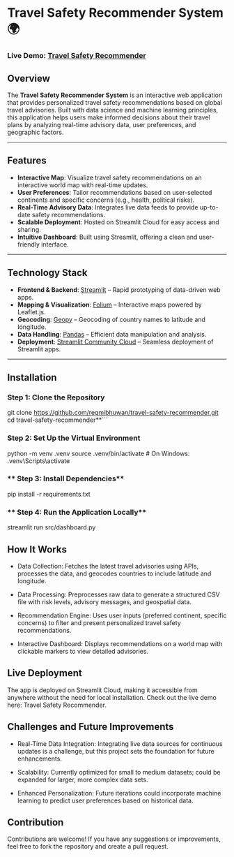 # **Travel Safety Recommender System 🌍**

### **Live Demo**: [Travel Safety Recommender](https://regmibhuwan-travel-safety-recommender-srcdashboard-biqsxm.streamlit.app/)

## **Overview**

The **Travel Safety Recommender System** is an interactive web application that provides personalized travel safety recommendations based on global travel advisories. Built with data science and machine learning principles, this application helps users make informed decisions about their travel plans by analyzing real-time advisory data, user preferences, and geographic factors.


---

## **Features**

- **Interactive Map**: Visualize travel safety recommendations on an interactive world map with real-time updates.
- **User Preferences**: Tailor recommendations based on user-selected continents and specific concerns (e.g., health, political risks).
- **Real-Time Advisory Data**: Integrates live data feeds to provide up-to-date safety recommendations.
- **Scalable Deployment**: Hosted on Streamlit Cloud for easy access and sharing.
- **Intuitive Dashboard**: Built using Streamlit, offering a clean and user-friendly interface.

---

## **Technology Stack**

- **Frontend & Backend**: [Streamlit](https://streamlit.io/) – Rapid prototyping of data-driven web apps.
- **Mapping & Visualization**: [Folium](https://python-visualization.github.io/folium/) – Interactive maps powered by Leaflet.js.
- **Geocoding**: [Geopy](https://geopy.readthedocs.io/en/stable/) – Geocoding of country names to latitude and longitude.
- **Data Handling**: [Pandas](https://pandas.pydata.org/) – Efficient data manipulation and analysis.
- **Deployment**: [Streamlit Community Cloud](https://streamlit.io/cloud) – Seamless deployment of Streamlit apps.

---

## **Installation**

### **Step 1: Clone the Repository**

git clone https://github.com/regmibhuwan/travel-safety-recommender.git
cd travel-safety-recommender**```

### **Step 2: Set Up the Virtual Environment**

python -m venv .venv
source .venv/bin/activate  # On Windows: .venv\Scripts\activate 

### ** Step 3: Install Dependencies**

pip install -r requirements.txt

### ** Step 4: Run the Application Locally**

streamlit run src/dashboard.py

## How It Works
- Data Collection: Fetches the latest travel advisories using APIs, processes the data, and geocodes countries to include latitude and longitude.

- Data Processing: Preprocesses raw data to generate a structured CSV file with risk levels, advisory messages, and geospatial data.

- Recommendation Engine: Uses user inputs (preferred continent, specific concerns) to filter and present personalized travel safety recommendations.

- Interactive Dashboard: Displays recommendations on a world map with clickable markers to view detailed advisories.

## Live Deployment
The app is deployed on Streamlit Cloud, making it accessible from anywhere without the need for local installation. Check out the live demo here: Travel Safety Recommender.

## Challenges and Future Improvements
- Real-Time Data Integration: Integrating live data sources for continuous updates is a challenge, but this project sets the foundation for future enhancements.

- Scalability: Currently optimized for small to medium datasets; could be expanded for larger, more complex data sets.

- Enhanced Personalization: Future iterations could incorporate machine learning to predict user preferences based on historical data.
  
## Contribution
Contributions are welcome! If you have any suggestions or improvements, feel free to fork the repository and create a pull request.


